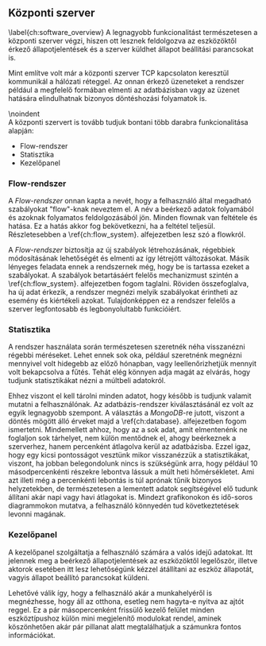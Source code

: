 ## Központi szerver
\label{ch:software_overview}
A legnagyobb funkcionalitást természetesen a központi szerver végzi, hiszen ott
lesznek feldolgozva az eszközöktől érkező állapotjelentések és a szerver küldhet
állapot beállítási parancsokat is.

Mint említve volt már a központi szerver TCP kapcsolaton keresztül kommunikál a
hálózati réteggel. Az onnan érkező üzeneteket a rendszer például a megfelelő
formában elmenti az adatbázisban vagy az üzenet hatására elindulhatnak bizonyos
döntéshozási folyamatok is.

\noindent  
A központi szervert is tovább tudjuk bontani több darabra funkcionalitása alapján:

- Flow-rendszer
- Statisztika
- Kezelőpanel

### Flow-rendszer
A *Flow-rendszer* onnan kapta a nevét, hogy a felhasználó által megadható szabályokat
"flow"-knak neveztem el. A név a beérkező adatok folyamából és azoknak folyamatos
feldolgozásából jön. Minden flownak van feltétele és hatása. Ez a hatás akkor fog
bekövetkezni, ha a feltétel teljesül. Részletesebben a \ref{ch:flow_system}.
alfejezetben lesz szó a flowkról.

A *Flow-rendszer* biztosítja az új szabályok létrehozásának, régebbiek módosításának
lehetőségét és elmenti az így létrejött változásokat. Másik lényeges feladata ennek
a rendszernek még, hogy be is tartassa ezeket a szabályokat. A szabályok betartásáért
felelős mechanizmust szintén a \ref{ch:flow_system}. alfejezetben fogom taglalni.
Röviden összefoglalva, ha új adat érkezik, a rendszer megnézi melyik szabályokat
érintheti az esemény és kiértékeli azokat. Tulajdonképpen ez a rendszer felelős
a szerver legfontosabb és legbonyolultabb funkcióiért.

### Statisztika
A rendszer használata során természetesen szeretnék néha visszanézni régebbi
méréseket. Lehet ennek sok oka, például szeretnénk megnézni mennyivel volt hidegebb
az előző hónapban, vagy leellenőrizhetjük mennyit volt bekapcsolva a fűtés. Tehát
elég könnyen adja magát az elvárás, hogy tudjunk statisztikákat nézni a múltbeli adatokról.

Ehhez viszont el kell tárolni minden adatot, hogy később is tudjunk valamit mutatni
a felhasználónak. Az adatbázis-rendszer kiválasztásánál ez volt az egyik legnagyobb
szempont. A választás a  *MongoDB*-re jutott, viszont a döntés mögött álló érveket majd
a \ref{ch:database}. alfejezetben fogom ismertetni. Mindemellett ahhoz, hogy az a
sok adat, amit elmentenénk ne foglaljon sok tárhelyet, nem külön mentődnek el, ahogy
beérkeznek a szerverhez, hanem percenként átlagolva kerül az adatbázisba. Ezzel
igaz, hogy egy kicsi pontosságot vesztünk mikor visszanézzük a statisztikákat,
viszont, ha jobban belegondolunk nincs is szükségünk arra, hogy például 10 másodpercenkénti
részekre lebontva lássuk a múlt heti hőmérsékletet. Ami azt illeti még a percenkénti
lebontás is túl aprónak tűnik bizonyos helyzetekben, de természetesen a lementett
adatok segítségével elő tudunk állítani akár napi vagy havi átlagokat is.
Mindezt grafikonokon és idő-soros diagrammokon mutatva, a felhasználó könnyedén tud
következtetések levonni magának.

### Kezelőpanel
A kezelőpanel szolgáltatja a felhasználó számára a valós idejű adatokat. Itt jelennek
meg a beérkező állapotjelentések az eszközöktől legelőször, illetve aktorok esetében
itt lesz lehetőségünk kézzel átállítani az eszköz állapotát, vagyis állapot beállító
parancsokat küldeni.

Lehetővé válik így, hogy a felhasználó akár a munkahelyéről is megnézhesse, hogy
áll az otthona, esetleg nem hagyta-e nyitva az ajtót reggel. Ez a pár másopercenként
frissülő kezelő felület minden eszköztípushoz külön mini megjelenítő modulokat
rendel, aminek köszönhetően akár pár pillanat alatt megtalálhatjuk a számunkra
fontos információkat.
